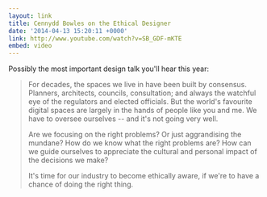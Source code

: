 ```yaml
---
layout: link
title: Cennydd Bowles on the Ethical Designer
date: '2014-04-13 15:20:11 +0000'
link: http://www.youtube.com/watch?v=SB_GDF-mKTE
embed: video
---
```

Possibly the most important design talk you'll hear this year:

> For decades, the spaces we live in have been built by consensus. Planners, architects, councils, consultation; and always the watchful eye of the regulators and elected officials. But the world's favourite digital spaces are largely in the hands of people like you and me. We have to oversee ourselves -- and it's not going very well.
> 
> Are we focusing on the right problems? Or just aggrandising the mundane? How do we know what the right problems are? How can we guide ourselves to appreciate the cultural and personal impact of the decisions we make?
> 
> It's time for our industry to become ethically aware, if we're to have a chance of doing the right thing.